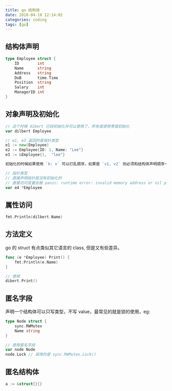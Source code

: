 ```yaml
---
title: go 结构体
date: 2018-04-18 12:14:02
categories: coding
tags: [go]
---
```


## 结构体声明

```go
type Employee struct {
    ID        int
    Name      string
    Address   string
    DoB       time.Time
    Position  string
    Salary    int
    ManagerID int
}
```

<!-- more -->

## 对象声明及初始化
```go
// 这个时候 dibert 已经初始化并可以使用了，所有值使用零值初始化
var dilbert Employee

// e1, e3 返回的是指针类型
e1 := new(Employee)
e2 := Employee{ID: 1, Name: "Lee"}
e3 := &Employee{1,  "lee"}

初始化的时候如果使用 `k: v` 可以打乱顺序，如果是 `v1, v2` 则必须和结构体声明顺序一致。
```
```go
// 指针类型
// 直接声明指针是没有初始化的
// 直接访问变量会报 panic: runtime error: invalid memory address or nil pointer dereference
var e4 *Employee
```

## 属性访问
```go
fmt.Println(dilbert.Name)
```

## 方法定义
go 的 struct 有点类似其它语言的 class, 但是又有些差异。

```go
func (e *Employee) Print() {
    fmt.Println(e.Name)
}

// 使用
dibert.Print()
```

## 匿名字段
声明一个结构体可以只写类型，不写 value，最常见的就是锁的使用，eg:

```go
type Node struct {
    sync.RWMutex
    Name string
}

// 使用匿名字段
var node Node
node.Lock // 调用的是 sync.RWMutex.Lock()
```

## 匿名结构体

```go
a := &struct{}{}
```